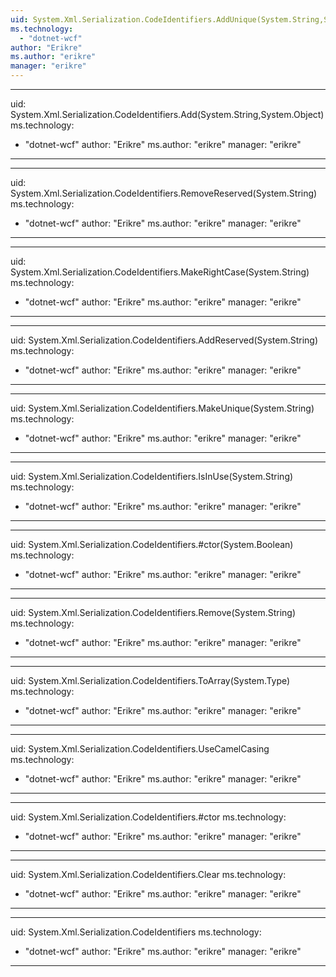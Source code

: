 ```yaml
---
uid: System.Xml.Serialization.CodeIdentifiers.AddUnique(System.String,System.Object)
ms.technology: 
  - "dotnet-wcf"
author: "Erikre"
ms.author: "erikre"
manager: "erikre"
---
```


---
uid: System.Xml.Serialization.CodeIdentifiers.Add(System.String,System.Object)
ms.technology: 
  - "dotnet-wcf"
author: "Erikre"
ms.author: "erikre"
manager: "erikre"
---

---
uid: System.Xml.Serialization.CodeIdentifiers.RemoveReserved(System.String)
ms.technology: 
  - "dotnet-wcf"
author: "Erikre"
ms.author: "erikre"
manager: "erikre"
---

---
uid: System.Xml.Serialization.CodeIdentifiers.MakeRightCase(System.String)
ms.technology: 
  - "dotnet-wcf"
author: "Erikre"
ms.author: "erikre"
manager: "erikre"
---

---
uid: System.Xml.Serialization.CodeIdentifiers.AddReserved(System.String)
ms.technology: 
  - "dotnet-wcf"
author: "Erikre"
ms.author: "erikre"
manager: "erikre"
---

---
uid: System.Xml.Serialization.CodeIdentifiers.MakeUnique(System.String)
ms.technology: 
  - "dotnet-wcf"
author: "Erikre"
ms.author: "erikre"
manager: "erikre"
---

---
uid: System.Xml.Serialization.CodeIdentifiers.IsInUse(System.String)
ms.technology: 
  - "dotnet-wcf"
author: "Erikre"
ms.author: "erikre"
manager: "erikre"
---

---
uid: System.Xml.Serialization.CodeIdentifiers.#ctor(System.Boolean)
ms.technology: 
  - "dotnet-wcf"
author: "Erikre"
ms.author: "erikre"
manager: "erikre"
---

---
uid: System.Xml.Serialization.CodeIdentifiers.Remove(System.String)
ms.technology: 
  - "dotnet-wcf"
author: "Erikre"
ms.author: "erikre"
manager: "erikre"
---

---
uid: System.Xml.Serialization.CodeIdentifiers.ToArray(System.Type)
ms.technology: 
  - "dotnet-wcf"
author: "Erikre"
ms.author: "erikre"
manager: "erikre"
---

---
uid: System.Xml.Serialization.CodeIdentifiers.UseCamelCasing
ms.technology: 
  - "dotnet-wcf"
author: "Erikre"
ms.author: "erikre"
manager: "erikre"
---

---
uid: System.Xml.Serialization.CodeIdentifiers.#ctor
ms.technology: 
  - "dotnet-wcf"
author: "Erikre"
ms.author: "erikre"
manager: "erikre"
---

---
uid: System.Xml.Serialization.CodeIdentifiers.Clear
ms.technology: 
  - "dotnet-wcf"
author: "Erikre"
ms.author: "erikre"
manager: "erikre"
---

---
uid: System.Xml.Serialization.CodeIdentifiers
ms.technology: 
  - "dotnet-wcf"
author: "Erikre"
ms.author: "erikre"
manager: "erikre"
---
